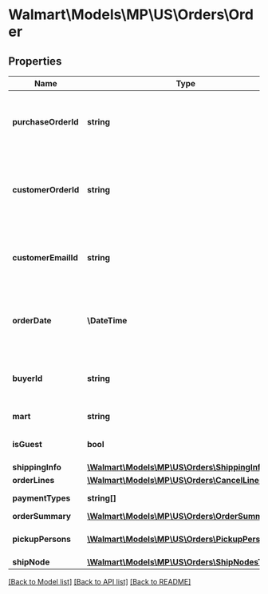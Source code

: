 # Walmart\Models\MP\US\Orders\Order

## Properties

Name | Type | Description | Notes
------------ | ------------- | ------------- | -------------
**purchaseOrderId** | **string** | A unique ID associated with the seller's purchase order |
**customerOrderId** | **string** | A unique ID associated with the sales order for specified customer |
**customerEmailId** | **string** | The email address of the customer for the sales order |
**orderDate** | **\DateTime** | The date the customer submitted the sales order |
**buyerId** | **string** | Unique ID associated with the specified buyer | [optional]
**mart** | **string** | Mart information | [optional]
**isGuest** | **bool** | Indicates a guest customer | [optional]
**shippingInfo** | [**\Walmart\Models\MP\US\Orders\ShippingInfoType**](ShippingInfoType.md) |  |
**orderLines** | [**\Walmart\Models\MP\US\Orders\CancelLinesType**](CancelLinesType.md) |  |
**paymentTypes** | **string[]** | Payment Types | [optional]
**orderSummary** | [**\Walmart\Models\MP\US\Orders\OrderSummary**](OrderSummary.md) |  | [optional]
**pickupPersons** | [**\Walmart\Models\MP\US\Orders\PickupPerson[]**](PickupPerson.md) | List of pickup persons | [optional]
**shipNode** | [**\Walmart\Models\MP\US\Orders\ShipNodesType**](ShipNodesType.md) |  | [optional]


[[Back to Model list]](./) [[Back to API list]](../../../../../README.md#supported-apis) [[Back to README]](../../../../../README.md)
